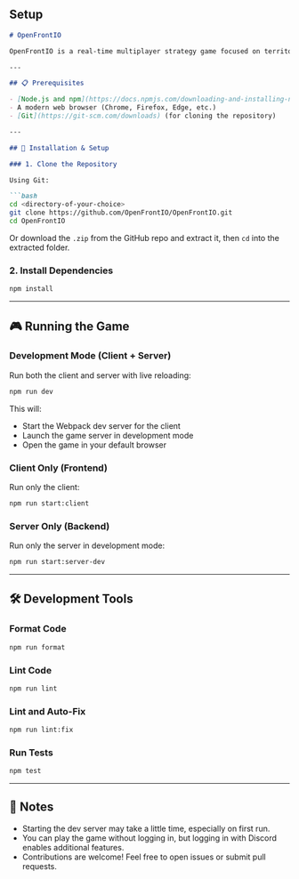 ## Setup
````markdown
# OpenFrontIO

OpenFrontIO is a real-time multiplayer strategy game focused on territorial control and alliance-building.

---

## 📋 Prerequisites

- [Node.js and npm](https://docs.npmjs.com/downloading-and-installing-node-js-and-npm) (npm **v10.9.2** or higher)
- A modern web browser (Chrome, Firefox, Edge, etc.)
- [Git](https://git-scm.com/downloads) (for cloning the repository)

---

## 🚀 Installation & Setup

### 1. Clone the Repository

Using Git:

```bash
cd <directory-of-your-choice>
git clone https://github.com/OpenFrontIO/OpenFrontIO.git
cd OpenFrontIO
````

Or download the `.zip` from the GitHub repo and extract it, then `cd` into the extracted folder.

### 2. Install Dependencies

```bash
npm install
```

---

## 🎮 Running the Game

### Development Mode (Client + Server)

Run both the client and server with live reloading:

```bash
npm run dev
```

This will:

* Start the Webpack dev server for the client
* Launch the game server in development mode
* Open the game in your default browser

### Client Only (Frontend)

Run only the client:

```bash
npm run start:client
```

### Server Only (Backend)

Run only the server in development mode:

```bash
npm run start:server-dev
```

---

## 🛠️ Development Tools

### Format Code

```bash
npm run format
```

### Lint Code

```bash
npm run lint
```

### Lint and Auto-Fix

```bash
npm run lint:fix
```

### Run Tests

```bash
npm test
```

---

## 📎 Notes

* Starting the dev server may take a little time, especially on first run.
* You can play the game without logging in, but logging in with Discord enables additional features.
* Contributions are welcome! Feel free to open issues or submit pull requests.


